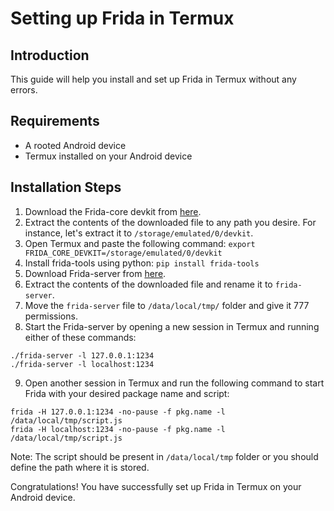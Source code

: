# Setting up Frida in Termux

## Introduction
This guide will help you install and set up Frida in Termux without any errors.

## Requirements
- A rooted Android device
- Termux installed on your Android device

## Installation Steps
1. Download the Frida-core devkit from [here](https://github.com/frida/frida/releases/download/16.0.11/frida-core-devkit-16.0.11-android-arm64.tar.xz).
2. Extract the contents of the downloaded file to any path you desire. For instance, let's extract it to `/storage/emulated/0/devkit`.
3. Open Termux and paste the following command: `export FRIDA_CORE_DEVKIT=/storage/emulated/0/devkit`
4. Install frida-tools using python: `pip install frida-tools`
5. Download Frida-server from [here](https://github.com/frida/frida/releases/download/16.0.11/frida-server-16.0.11-android-arm64.xz).
6. Extract the contents of the downloaded file and rename it to `frida-server`.
7. Move the `frida-server` file to `/data/local/tmp/` folder and give it 777 permissions.
8. Start the Frida-server by opening a new session in Termux and running either of these commands:
```
./frida-server -l 127.0.0.1:1234
./frida-server -l localhost:1234
```
9. Open another session in Termux and run the following command to start Frida with your desired package name and script:
```
frida -H 127.0.0.1:1234 -no-pause -f pkg.name -l /data/local/tmp/script.js 
frida -H localhost:1234 -no-pause -f pkg.name -l /data/local/tmp/script.js
```
Note: The script should be present in `/data/local/tmp` folder or you should define the path where it is stored.

Congratulations! You have successfully set up Frida in Termux on your Android device.
